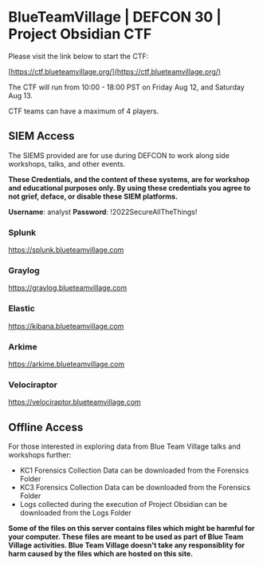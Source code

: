 # BlueTeamVillage | DEFCON 30 | Project Obsidian CTF

Please visit the link below to start the CTF:

[https://ctf.blueteamvillage.org/](https://ctf.blueteamvillage.org/)

The CTF will run from 10:00 - 18:00 PST on Friday Aug 12, and Saturday Aug 13.

CTF teams can have a maximum of 4 players.

## SIEM Access

The SIEMS provided are for use during DEFCON to work along side workshops, talks, and other events.

**These Credentials, and the content of these systems, are for workshop and educational purposes only.  By using these credentials you agree to not grief, deface, or disable these SIEM platforms.**

**Username**:  analyst
**Password**: !2022SecureAllTheThings!

### Splunk 
https://splunk.blueteamvillage.com

### Graylog
https://graylog.blueteamvillage.com

### Elastic
https://kibana.blueteamvillage.com

### Arkime
https://arkime.blueteamvillage.com

### Velociraptor
https://velociraptor.blueteamvillage.com

## Offline Access

For those interested in exploring data from Blue Team Village talks and workshops further:

* KC1 Forensics Collection Data can be downloaded from the Forensics Folder 
* KC3 Forensics Collection Data can be downloaded from the Forensics Folder
* Logs collected during the execution of Project Obsidian can be downloaded from the Logs Folder 

**Some of the files on this server contains files which might be harmful for your computer. These files are meant to be used as part of Blue Team Village activities. Blue Team Village doesn't take any responsiblity for harm caused by the files which are hosted on this site.**
